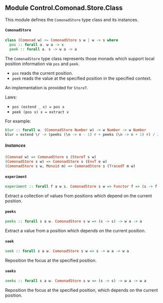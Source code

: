 ## Module Control.Comonad.Store.Class

This module defines the `ComonadStore` type class and its instances.

#### `ComonadStore`

``` purescript
class (Comonad w) <= ComonadStore s w | w -> s where
  pos :: forall a. w a -> s
  peek :: forall a. s -> w a -> a
```

The `ComonadStore` type class represents those monads which support local position information via
`pos` and `peek`.

- `pos` reads the current position.
- `peek` reads the value at the specified position in the specified context.

An implementation is provided for `StoreT`.

Laws:

- `pos (extend _ x) = pos x`
- `peek (pos x) x = extract x`

For example:

```purescript
blur :: forall w. (ComonadStore Number w) -> w Number -> w Number
blur = extend \r -> (peeks (\n -> n - 1) r + peeks (\n -> n + 1) r) / 2)
```

##### Instances
``` purescript
(Comonad w) => ComonadStore s (StoreT s w)
(ComonadStore s w) => ComonadStore s (EnvT e w)
(ComonadStore s w, Monoid m) => ComonadStore s (TracedT m w)
```

#### `experiment`

``` purescript
experiment :: forall f a w s. ComonadStore s w => Functor f => (s -> f s) -> w a -> f a
```

Extract a collection of values from positions which depend on the current position.

#### `peeks`

``` purescript
peeks :: forall s a w. ComonadStore s w => (s -> s) -> w a -> a
```

Extract a value from a position which depends on the current position.

#### `seek`

``` purescript
seek :: forall s a w. ComonadStore s w => s -> w a -> w a
```

Reposition the focus at the specified position.

#### `seeks`

``` purescript
seeks :: forall s a w. ComonadStore s w => (s -> s) -> w a -> w a
```

Reposition the focus at the specified position, which depends on the current position.


